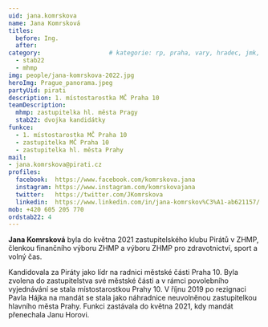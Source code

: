 ```yaml
---
uid: jana.komrskova
name: Jana Komrsková
titles:
  before: Ing. 
  after:
category:                 	# kategorie: rp, praha, vary, hradec, jmk, senat
  - stab22
  - mhmp
img: people/jana-komrskova-2022.jpg
heroImg: Prague_panorama.jpeg
partyUid: pirati
description: 1. místostarostka MČ Praha 10
teamDescription:
  mhmp: zastupitelka hl. města Pragy
  stab22: dvojka kandidátky
funkce: 
  - 1. místostarostka MČ Praha 10
  - zastupitelka MČ Praha 10
  - zastupitelka hl. města Prahy 
mail:
- jana.komrskova@pirati.cz
profiles:
  facebook:  https://www.facebook.com/komrskova.jana
  instagram: https://www.instagram.com/komrskovajana
  twitter:   https://twitter.com/JKomrskova
  linkedin:  https://www.linkedin.com/in/jana-komrskov%C3%A1-ab621157/
mob: +420 605 205 770
ordstab22: 4
---
```


**Jana Komrsková** byla do května 2021 zastupitelského klubu Pirátů v ZHMP, členkou finančního výboru ZHMP a výboru ZHMP pro zdravotnictví, sport a volný čas.

Kandidovala za Piráty jako lídr na radnici městské části Praha 10. Byla zvolena do zastupitelstva své městské části a v rámci povolebního vyjednávání se stala místostarostkou Prahy 10. V říjnu 2019 po rezignaci Pavla Hájka na mandát se stala jako náhradnice neuvolněnou zastupitelkou hlavního města Prahy. Funkci zastávala do května 2021, kdy mandát přenechala Janu Horovi.
